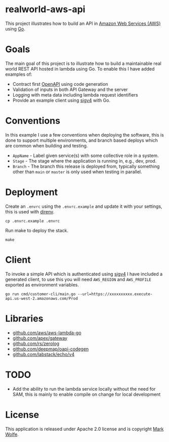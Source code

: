 # realworld-aws-api

This project illustrates how to build an API in [Amazon Web Services (AWS)](https://aws.amazon.com/) using [Go](https://golang.org).

# Goals

The main goal of this project is to illustrate how to build a maintainable real world REST API hosted in lambda using Go. To enable this I have added examples of:

* Contract first [OpenAPI](https://swagger.io/specification/) using code generation
* Validation of inputs in both API Gateway and the server
* Logging with meta data including lambda request identifiers
* Provide an example client using [sigv4](https://docs.aws.amazon.com/general/latest/gr/signature-version-4.html) with Go.

# Conventions

In this example I use a few conventions when deploying the software, this is done to support multiple environments, and branch based deploys which are common when building and testing.

* `AppName` - Label given service(s) with some collective role in a system.
* `Stage` - The stage where the application is running in, e.g., dev, prod.
* `Branch` - The branch this release is deployed from, typically something other than `main` or `master` is only used when testing in parallel.

# Deployment

Create an `.envrc` using the `.envrc.example` and update it with your settings, this is used with [direnv](https://direnv.net/).

```
cp .envrc.example .envrc
```

Run make to deploy the stack.

```
make
```

# Client

To invoke a simple API which is authenticated using [sigv4](https://docs.aws.amazon.com/general/latest/gr/signature-version-4.html) I have included a generated client, to use this you will need `AWS_REGION` and `AWS_PROFILE` exported as environment variables.

```
go run cmd/customer-cli/main.go --url=https://xxxxxxxxxx.execute-api.us-west-2.amazonaws.com/Prod
```

# Libraries

* [github.com/aws/aws-lambda-go](https://github.com/aws/aws-lambda-go)
* [github.com/apex/gateway](https://github.com/apex/gateway)
* [github.com/rs/zerolog](https://github.com/rs/zerolog)
* [github.com/deepmap/oapi-codegen](https://github.com/deepmap/oapi-codegen)
* [github.com/labstack/echo/v4](https://github.com/labstack/echo/v4)

# TODO

* Add the ability to run the lambda service locally without the need for SAM, this is mainly to enable compile on change for local development


# License

This application is released under Apache 2.0 license and is copyright [Mark Wolfe](https://www.wolfe.id.au).
